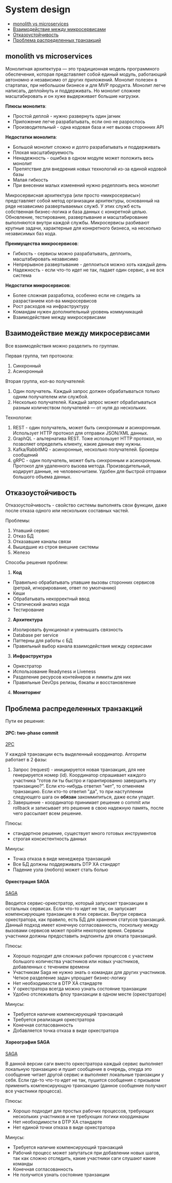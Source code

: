 # System design

- [monolith vs microservices](#monolith-vs-microservices)
- [Взаимодействие между микросервисами](#взаимодействие-между-микросервисами)
- [Отказоустойчивость](#отказоустойчивость)
- [Проблема распределенных транзакций](#проблема-распределенных-транзакций)

## monolith vs microservices
Монолитная архитектура — это традиционная модель программного обеспечения, которая представляет собой единый модуль,
работающий автономно и независимо от других приложений. Монолит полезен в стартапах, при небольшом бизнесе и для MVP
продукта. Монолит легче написать, деплойнуть и поддерживать. Но монолит сложнее масштабировать и он хуже выдерживает
большие нагрузки.

**Плюсы монолита**:
- Простой деплой - нужно развернуть один jarник
- Приложение легче разрабатывать, если оно не разрослось
- Производительный - одна кодовая база и нет вызова сторонних API

**Недостатки монолита**:
- Большой монолит сложно и долго разрабатывать и поддерживать
- Плохая масштабируемость
- Ненадежность - ошибка в одном модуле может положить весь монолит
- Препятствие для внедрения новых технологий из-за единой кодовой базы
- Малая гибкость
- При внесении малых изменений нужно редеплоить весь монолит

Микросервисная архитектура (или просто «микросервисы») представляет собой метод организации архитектуры, основанный на
ряде независимо развертываемых служб. У этих служб есть собственная бизнес-логика и база данных с конкретной целью.
Обновление, тестирование, развертывание и масштабирование выполняются внутри каждой службы. Микросервисы разбивают
крупные задачи, характерные для конкретного бизнеса, на несколько независимых баз кода.

**Преимущества микросервисов**:
- Гибкость - сервисы можно разрабатывать, деплоить, масштабировать независимо
- Непрерывное развертывание - деплоиться можно хоть каждый день
- Надежность - если что-то идет не так, падает один сервис, а не вся система

**Недостатки микросервисов**:
- Более сложная разработка, особенно если не следить за разрастанием кол-ва микросервисов
- Рост расходов на инфраструктуру
- Командам нужен дополнительный уровень коммуникаций
- Взаимодействие между микросервисами

## Взаимодействие между микросервисами
Все взаимодействия можно разделить по группам.

Первая группа, тип протокола:
1) Синхронный
2) Асинхронный

Вторая группа, кол-во получателей:
1) Один получатель. Каждый запрос должен обрабатываться только одним получателем или службой.
2) Несколько получателей. Каждый запрос может обрабатываться разным количеством получателей — от нуля до нескольких.

Технологии:
1) REST - один получатель, может быть синхронным и асинхронным. Использует HTTP протокол для отправки JSON/XML данных.
2) GraphQL - альтернатива REST. Тоже использует HTTP протокол, но позволяет определить клиенту, какие данные ему нужны.
3) Kafka/RabbitMQ - асинхронные, несколько получателей. Брокеры сообщений
4) gRPC - один получатель, может быть синхронным и асинхронным. Протокол для удаленного вызова метода. Производительный,
   кодирует данные, не человекочитаем. Удобен для быстрой отправки большого объема данных.

## Отказоустойчивость
Отказоустойчивость - свойство системы выполнять свои функции, даже после отказа одного или нескольких составных частей.

Проблемы:
1) Упавший сервис
2) Отказ БД
3) Отказавшие каналы связи
4) Вышедшие из строя внешние системы
5) Железо

Способы решения проблем:
1) **Код**
- Правильно обрабатывать упавшие вызовы сторонних сервисов (ретрай, игнорирование, ответ по умолчанию)
- Кеши
- Обрабатывать некорректный ввод
- Статический анализ кода
- Тестирование
2) **Архитектура**
- Изолировать функционал и уменьшать связность
- Database per service
- Паттерны для работы с БД
- Правильный выбор канала взаимодействия между сервисами
3) **Инфраструктура**
- Оркестратор
- Использование Readyness и Liveness
- Разделение ресурсов контейнеров и лимиты для них
- Правильные DevOps релизы, бэкапы и восстановление
4) **Мониторинг**

## Проблема распределенных транзакций
Пути ее решения:
#### 2PC: two-phase commit

[2PC](DISTRIBUTED_PATTERNS.md#2pc)

У каждой транзакции есть выделенный координатор. Алгоритм работает в 2 фазы:
1) Запрос (request) - инициируется новая транзакция, для нее генерируется номер (id). Координатор спрашивает
каждого участника "готов ли ты быстро и гарантированно завершить эту транзакцию?". Если кто-нибудь ответил "нет",
то отменяем транзакцию. Если кто-то ответил "да", то при наступлении следующего шага он **обязан** закоммититься,
даже если упадет.
2) Завершение - координатор принимает решение о commit или rollback и записывает это решение в свою надежную
память, после чего рассылает всем решение. 

Плюсы:
- стандартное решение, существует много готовых инструментов
- строгая консистентность данных

Минусы:
- Точка отказа в виде менеджера транзакций
- Все БД должны поддерживать DTP XA стандарт
- Падение узла (любого) может стать болью 

#### Оркестрация SAGA

[SAGA](DISTRIBUTED_PATTERNS.md#saga)

Вводится сервис-оркестратор, который запускает транзакции в остальных сервисах. Если что-то идет не так, он запускает
компенсирующие транзакции в этих сервисах. Внутри сервиса оркестратора, как правило, есть БД для хранения статусов 
транзакций. Данный подход имеет конечную согласованность, поскольку между вызовами сервисов может пройти некоторое 
время. Сервисы участники должны предоставить эндпоинты для отката транзакций.

Плюсы:
- Хорошо подходит для сложных рабочих процессов с участием большого количества участников или новых участников, добавленных с течением времени
- Участникам Saga не нужно знать о командах для других участников. Четкое разделение задач упрощает бизнес-логику
- Нет необходимости в DTP XA стандарте
- У оркестратора всегда можно узнать состояние транзакции
- Удобно отслеживать флоу транзакции в одном месте (оркестраторе)

Минусы:
- Требуется наличие компенсирующий транзакций
- Требуется реализация оркестратора
- Конечная согласованность
- Добавляется точка отказа в виде оркестратора

#### Хореография SAGA

[SAGA](DISTRIBUTED_PATTERNS.md#saga)

В данной версии саги вместо оркестратора каждый сервис выполняет локальную транзакцию и пушит сообщение в очередь,
откуда это сообщение читает другой сервис и выполняет локальные транзакции у себя. Если где-то что-то идет не так,
пушится сообщения с призывом применить компенсирующую транзакцию (данное сообщение получают все участники процесса).

Плюсы:
- Хорошо подходит для простых рабочих процессов, требующих нескольких участников и не требующих логики координации
- Нет необходимости в DTP XA стандарте
- Нет единой точки отказа в виде оркестратора

Минусы:
- Требуется наличие компенсирующий транзакций
- Рабочий процесс может запутаться при добавлении новых шагов, так как сложно отследить, какие участники саги слушают какие команды
- Конечная согласованность
- Не получится узнать состояние транзакции